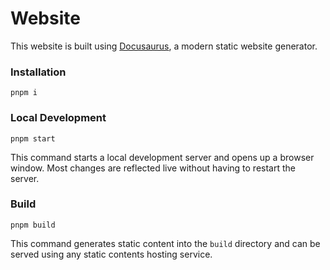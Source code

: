 # Website

This website is built using [Docusaurus](https://docusaurus.io/), a modern static website generator.

### Installation

```shell
pnpm i
```

### Local Development

```shell
pnpm start
```

This command starts a local development server and opens up a browser window. Most changes are reflected live without having to restart the server.

### Build

```shell
pnpm build
```

This command generates static content into the `build` directory and can be served using any static contents hosting service.

